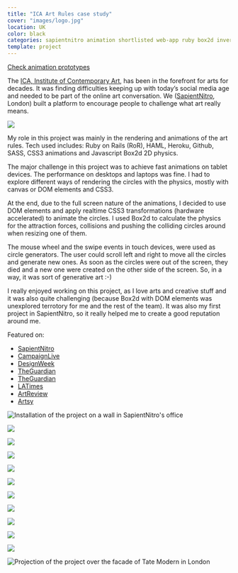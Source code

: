```yaml
---
title: "ICA Art Rules case study"
cover: "images/logo.jpg"
location: UK
color: black
categories: sapientnitro animation shortlisted web-app ruby box2d inverted creative-tech
template: project
---
```


<p class="align-center">
<a class="btn" role="button" href="http://work.joanmira.com/demos/artrules/" target="_blank" rel="noopener noreferrer">Check animation prototypes</a>
</p>

The [ICA, Institute of Contemporary Art](https://www.ica.org.uk/), has been in the forefront for arts for decades. It was finding difficulties keeping up with today’s social media age and needed to be part of the online art conversation. We ([SapientNitro](http://www.sapientnitro.com/), London) built a platform to encourage people to challenge what art really means.

![](/work/artrules/images/12.png)

My role in this project was mainly in the rendering and animations of the art rules. Tech used includes: Ruby on Rails (RoR), HAML, Heroku, Github, SASS, CSS3 animations and Javascript Box2d 2D physics.

The major challenge in this project was to achieve fast animations on tablet devices. The performance on desktops and laptops was fine. I had to explore different ways of rendering the circles with the physics, mostly with canvas or DOM elements and CSS3.

At the end, due to the full screen nature of the animations, I decided to use DOM elements and apply realtime CSS3 transformations (hardware accelerated) to animate the circles. I used Box2d to calculate the physics for the attraction forces, collisions and pushing the colliding circles around when resizing one of them.

The mouse wheel and the swipe events in touch devices, were used as circle generators. The user could scroll left and right to move all the circles and generate new ones. As soon as the circles were out of the screen, they died and a new one were created on the other side of the screen. So, in a way, it was sort of generative art :-)

I really enjoyed working on this project, as I love arts and creative stuff and it was also quite challenging (because Box2d with DOM elements was unexplored terrotory for me and the rest of the team). It was also my first project in SapientNitro, so it really helped me to create a good reputation around me.

Featured on:

- [SapientNitro](http://www.sapient.co.in/en-us/news/press-releases/year2013/sapientnitro-creates-innovative-social-media-campaign-for-the-institute-of-contemporary-arts.html)
- [CampaignLive](https://www.campaignlive.co.uk/article/institute-contemporary-arts-art-rules-sapientnitro/1208923)
- [DesignWeek](https://www.designweek.co.uk/issues/july-2013/sapient-nitro-creates-art-rules-social-network-for-ica/)
- [TheGuardian](https://www.theguardian.com/commentisfree/2013/aug/29/ica-art-rules-crowdsourced)
- [TheGuardian](https://www.theguardian.com/culture/2013/jul/31/art-rules-ica-twitter-online-debate)
- [LATimes](https://www.latimes.com/entertainment/arts/culture/la-et-cm-ica-art-rules-20130801-story.html)
- [ArtReview](https://artreview.com/news/ica_art_rules/)
- [Artsy](https://www.artsy.net/article/glenn-michael-ebert-who-makes-the-rules-of-art-number-whatisart)


![](/work/artrules/images/wall-installation.jpg "Installation of the project on a wall in SapientNitro's office")

![](/work/artrules/images/1.jpg)

![](/work/artrules/images/3.jpg)

![](/work/artrules/images/4.jpg)

![](/work/artrules/images/2.jpg)

![](/work/artrules/images/5.jpg)

![](/work/artrules/images/6.jpg)

![](/work/artrules/images/7.jpg)

![](/work/artrules/images/8.jpg)

![](/work/artrules/images/9.jpg)

![](/work/artrules/images/10.jpg)

![](/work/artrules/images/11.jpg "Projection of the project over the facade of Tate Modern in London")
